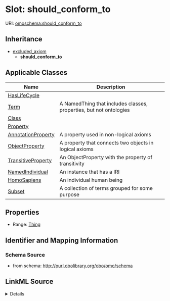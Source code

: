 # Slot: should_conform_to

URI: [omoschema:should_conform_to](http://purl.obolibrary.org/obo/omo/schema/should_conform_to)




## Inheritance

* [excluded_axiom](excluded_axiom.md)
    * **should_conform_to**





## Applicable Classes

| Name | Description |
| --- | --- |
[HasLifeCycle](HasLifeCycle.md) | 
[Term](Term.md) | A NamedThing that includes classes, properties, but not ontologies
[Class](Class.md) | 
[Property](Property.md) | 
[AnnotationProperty](AnnotationProperty.md) | A property used in non-logical axioms
[ObjectProperty](ObjectProperty.md) | A property that connects two objects in logical axioms
[TransitiveProperty](TransitiveProperty.md) | An ObjectProperty with the property of transitivity
[NamedIndividual](NamedIndividual.md) | An instance that has a IRI
[HomoSapiens](HomoSapiens.md) | An individual human being
[Subset](Subset.md) | A collection of terms grouped for some purpose






## Properties

* Range: [Thing](Thing.md)







## Identifier and Mapping Information







### Schema Source


* from schema: http://purl.obolibrary.org/obo/omo/schema




## LinkML Source

<details>
```yaml
name: should_conform_to
from_schema: http://purl.obolibrary.org/obo/omo/schema
rank: 1000
is_a: excluded_axiom
alias: should_conform_to
domain_of:
- HasLifeCycle
range: Thing

```
</details>